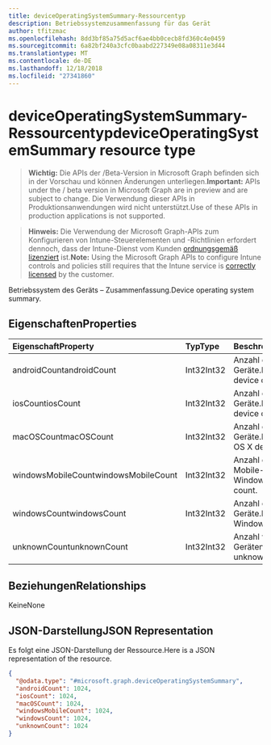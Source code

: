 ```yaml
---
title: deviceOperatingSystemSummary-Ressourcentyp
description: Betriebssystemzusammenfassung für das Gerät
author: tfitzmac
ms.openlocfilehash: 8dd3bf85a75d5acf6ae4bb0cecb8fd360c4e0459
ms.sourcegitcommit: 6a82bf240a3cfc0baabd227349e08a08311e3d44
ms.translationtype: MT
ms.contentlocale: de-DE
ms.lasthandoff: 12/18/2018
ms.locfileid: "27341860"
---
```

# <a name="deviceoperatingsystemsummary-resource-type"></a><span data-ttu-id="57746-103">deviceOperatingSystemSummary-Ressourcentyp</span><span class="sxs-lookup"><span data-stu-id="57746-103">deviceOperatingSystemSummary resource type</span></span>

> <span data-ttu-id="57746-104">**Wichtig:** Die APIs der /Beta-Version in Microsoft Graph befinden sich in der Vorschau und können Änderungen unterliegen.</span><span class="sxs-lookup"><span data-stu-id="57746-104">**Important:** APIs under the / beta version in Microsoft Graph are in preview and are subject to change.</span></span> <span data-ttu-id="57746-105">Die Verwendung dieser APIs in Produktionsanwendungen wird nicht unterstützt.</span><span class="sxs-lookup"><span data-stu-id="57746-105">Use of these APIs in production applications is not supported.</span></span>

> <span data-ttu-id="57746-106">**Hinweis:** Die Verwendung der Microsoft Graph-APIs zum Konfigurieren von Intune-Steuerelementen und -Richtlinien erfordert dennoch, dass der Intune-Dienst vom Kunden [ordnungsgemäß lizenziert](https://go.microsoft.com/fwlink/?linkid=839381) ist.</span><span class="sxs-lookup"><span data-stu-id="57746-106">**Note:** Using the Microsoft Graph APIs to configure Intune controls and policies still requires that the Intune service is [correctly licensed](https://go.microsoft.com/fwlink/?linkid=839381) by the customer.</span></span>

<span data-ttu-id="57746-107">Betriebssystem des Geräts – Zusammenfassung.</span><span class="sxs-lookup"><span data-stu-id="57746-107">Device operating system summary.</span></span>
## <a name="properties"></a><span data-ttu-id="57746-108">Eigenschaften</span><span class="sxs-lookup"><span data-stu-id="57746-108">Properties</span></span>
|<span data-ttu-id="57746-109">Eigenschaft</span><span class="sxs-lookup"><span data-stu-id="57746-109">Property</span></span>|<span data-ttu-id="57746-110">Typ</span><span class="sxs-lookup"><span data-stu-id="57746-110">Type</span></span>|<span data-ttu-id="57746-111">Beschreibung</span><span class="sxs-lookup"><span data-stu-id="57746-111">Description</span></span>|
|:---|:---|:---|
|<span data-ttu-id="57746-112">androidCount</span><span class="sxs-lookup"><span data-stu-id="57746-112">androidCount</span></span>|<span data-ttu-id="57746-113">Int32</span><span class="sxs-lookup"><span data-stu-id="57746-113">Int32</span></span>|<span data-ttu-id="57746-114">Anzahl der Android-Geräte.</span><span class="sxs-lookup"><span data-stu-id="57746-114">Number of android device count.</span></span>|
|<span data-ttu-id="57746-115">iosCount</span><span class="sxs-lookup"><span data-stu-id="57746-115">iosCount</span></span>|<span data-ttu-id="57746-116">Int32</span><span class="sxs-lookup"><span data-stu-id="57746-116">Int32</span></span>|<span data-ttu-id="57746-117">Anzahl der iOS-Geräte.</span><span class="sxs-lookup"><span data-stu-id="57746-117">Number of iOS device count.</span></span>|
|<span data-ttu-id="57746-118">macOSCount</span><span class="sxs-lookup"><span data-stu-id="57746-118">macOSCount</span></span>|<span data-ttu-id="57746-119">Int32</span><span class="sxs-lookup"><span data-stu-id="57746-119">Int32</span></span>|<span data-ttu-id="57746-120">Anzahl der Mac OS X-Geräte.</span><span class="sxs-lookup"><span data-stu-id="57746-120">Number of Mac OS X device count.</span></span>|
|<span data-ttu-id="57746-121">windowsMobileCount</span><span class="sxs-lookup"><span data-stu-id="57746-121">windowsMobileCount</span></span>|<span data-ttu-id="57746-122">Int32</span><span class="sxs-lookup"><span data-stu-id="57746-122">Int32</span></span>|<span data-ttu-id="57746-123">Anzahl der Windows Mobile-Geräte.</span><span class="sxs-lookup"><span data-stu-id="57746-123">Number of Windows mobile device count.</span></span>|
|<span data-ttu-id="57746-124">windowsCount</span><span class="sxs-lookup"><span data-stu-id="57746-124">windowsCount</span></span>|<span data-ttu-id="57746-125">Int32</span><span class="sxs-lookup"><span data-stu-id="57746-125">Int32</span></span>|<span data-ttu-id="57746-126">Anzahl der Windows-Geräte.</span><span class="sxs-lookup"><span data-stu-id="57746-126">Number of Windows device count.</span></span>|
|<span data-ttu-id="57746-127">unknownCount</span><span class="sxs-lookup"><span data-stu-id="57746-127">unknownCount</span></span>|<span data-ttu-id="57746-128">Int32</span><span class="sxs-lookup"><span data-stu-id="57746-128">Int32</span></span>|<span data-ttu-id="57746-129">Anzahl von unbekannten Geräten.</span><span class="sxs-lookup"><span data-stu-id="57746-129">Number of unknown device count.</span></span>|

## <a name="relationships"></a><span data-ttu-id="57746-130">Beziehungen</span><span class="sxs-lookup"><span data-stu-id="57746-130">Relationships</span></span>
<span data-ttu-id="57746-131">Keine</span><span class="sxs-lookup"><span data-stu-id="57746-131">None</span></span>
## <a name="json-representation"></a><span data-ttu-id="57746-132">JSON-Darstellung</span><span class="sxs-lookup"><span data-stu-id="57746-132">JSON Representation</span></span>
<span data-ttu-id="57746-133">Es folgt eine JSON-Darstellung der Ressource.</span><span class="sxs-lookup"><span data-stu-id="57746-133">Here is a JSON representation of the resource.</span></span>
<!-- {
  "blockType": "resource",
  "@odata.type": "microsoft.graph.deviceOperatingSystemSummary"
}
-->
``` json
{
  "@odata.type": "#microsoft.graph.deviceOperatingSystemSummary",
  "androidCount": 1024,
  "iosCount": 1024,
  "macOSCount": 1024,
  "windowsMobileCount": 1024,
  "windowsCount": 1024,
  "unknownCount": 1024
}
```





